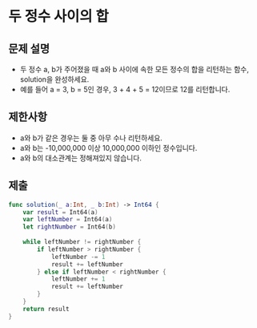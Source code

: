 # 두 정수 사이의 합


## 문제 설명
- 두 정수 a, b가 주어졌을 때 a와 b 사이에 속한 모든 정수의 합을 리턴하는 함수, solution을 완성하세요. 
- 예를 들어 a = 3, b = 5인 경우, 3 + 4 + 5 = 12이므로 12를 리턴합니다.

## 제한사항
- a와 b가 같은 경우는 둘 중 아무 수나 리턴하세요.
- a와 b는 -10,000,000 이상 10,000,000 이하인 정수입니다.
- a와 b의 대소관계는 정해져있지 않습니다.

## 제출
```swift
func solution(_ a:Int, _ b:Int) -> Int64 {
    var result = Int64(a)
    var leftNumber = Int64(a)
    let rightNumber = Int64(b)
    
    while leftNumber != rightNumber {
        if leftNumber > rightNumber {
            leftNumber -= 1
            result += leftNumber
        } else if leftNumber < rightNumber {
            leftNumber += 1
            result += leftNumber
        }
    }
    return result
}
```